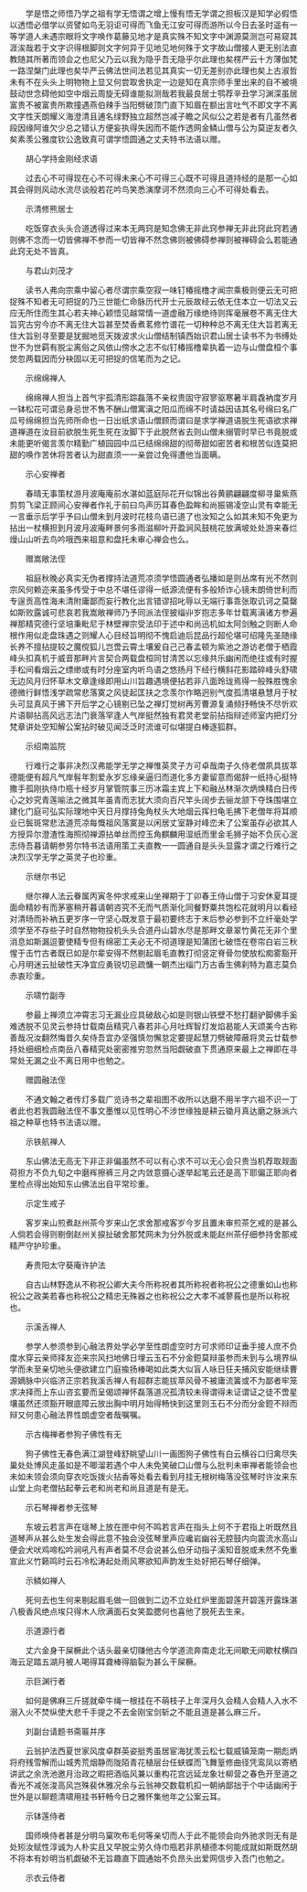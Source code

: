 <!-- { "loadSidebar": true } -->
　　学是悟之师悟乃学之祖有学无悟谓之增上慢有悟无学谓之担板汉是知学必假悟以透悟必借学以资譬如鸟无羽讵可得而飞鱼无江安可得而游所以今日去圣时遥有一等学道人未遇宗眼将文字唤作葛藤见地才是真实殊不知文字中渊源莫测岂可易窥其涯涘哉若于文字识得根脚则文字何异于见地见地何殊于文字故山僧接人更无别法直教随其所著而领会之也尼父乃云以我为隐乎吾无隐乎尔此理也矣楞严云十方薄伽梵一路涅槃门此理也矣华严云佛法世间法若见其真实一切无差别亦此理也矣上古淑哲未有不在头头上明物物上显又何尝取舍执定一边是知在真宗师手里出来的自不被境鼓动世念碍他如空中烟云周旋无碍谁能拟测哉若我最良居士鹗荐辛丑学习渊深虽居富贵不被富贵所欺撞遇燕伯辣手当阳劈破顶门直下知眉在额出言吐气不即文字不离文字性天朗耀义海澄清且逋名绿野独立超然岂减子瞻之风似公之若是者有几虽然者段因缘阿谁欠少总之错认方便妄执得失因而不能作透网金鳞山僧与公为莫逆友者久矣素羡公雅度钦公逸致真可谓学悟圆通之丈夫特书法语以赠。

　　胡心学持金刚经求语

　　过去心不可得现在心不可得未来心不可得三心既不可得且道持经的是那一心如其会得则风动水流尽谈般若花吟鸟笑悉演摩诃不然须向三心不可得处看去。

　　示清修熊居士

　　吃饭穿衣头头合道透得过来本无两窍是知念佛无非此窍参禅无非此窍此窍若通则佛不念而一切皆佛禅不参而一切皆禅不然念佛则被佛碍参禅则被禅碍会么若能通此窍无处不皆真。

　　与君山刘茂才

　　读书人弗向宗乘中留心者尽谓宗乘空寂一味钉椿摇橹才闻宗乘极则便云无可把捉殊不知者无可把捉的乃三世能仁命脉历代开士元辰故经云依无住本立一切法又云应无所住而生其心若夫神心颖悟见越常情一道虚融万缘绝待则挥毫展卷不离无住大旨究古穷今亦不离无住大旨甚至焚香煮茗修竹谱花一切种种总不离无住大旨若离无住大旨别寻至要是犹掘地觅天拨波求火山僧结制镇西始识君山居士读书不为书缚处世不为世羁有脱尘离俗之风依山傍水之志不似钉椿摇橹辈执着一边与山僧盘桓个事焂忽两载因而分袂固以无可把捉的信笔而为之记。

　　示绵绵禅人

　　绵绵禅人担当上首气宇孤清形踪磊落不亲权贵固守寂寥驱寒暑半肩毳衲度岁月一钵松花可谓忌身忌世不售不酬山僧寓滇之阳瓜而绵不时请益因诘其名号绵曰名广瓜号绵绵担当先师所命也一日出纸求语山僧顾而谓曰是求学禅道语脱生死语欲求禅道禅道在汝目前欲脱生死生死在汝脚下于此脱然省去则山僧未搦管时早已书竟脱或未能更听偈言羡尔精勤广植园园中瓜已结绵绵甜的彻蒂甜如密苦者和根苦似连莫把甜的唤作苦休将苦者认为甜直须一一亲尝过免得遭他当面瞒。

　　示心安禅者

　　春晴无事策杖游月波庵庵前水湛如蓝庭际花开似锦出谷黄鹂翩翩度柳寻巢紫燕剪剪飞梁正顾间心安禅者作礼于前曰鸟声历耳春色盈眸和尚振锡凌空山灵有幸能无一言垂示后学乎予曰山僧未到月波时花枝鸟语已道了也汝知之么如其未知不免更为拈出一杖横担到月波月波庵畔景何多雨滋柳叶开盈涧风鼓桃花放满坡处处游来春烂熳山山听去鸟吟哦西来祖意和盘托未审心禅会也么。

　　赠嵩敞法侄

　　祖庭秋晚必真实无伪者撑持法道荒凉须学悟圆通者弘播如是则丛席有光不然则宗风何赖迩来虽多传受于中总不堪任谬得一纸源流便有多般矫诈心镜未朗倚世利而专逞贡高性海未清附庸鄙而妄行教化出言错谬招叱辱以无端行事乖张取讥诃之莫罄如斯败露诚可悲哀若我嵩敞禅师乃予同派法侄披缁丱岁抱志多年廿载离滇诸方参遍禅那精究德行坚培秉毗尼于林壁禅宗受法印于述中和尚迅机如太阿剑触之则断人命根作用似走盘珠遇之则耀人心目经旨明彻不愧启迪后昆品行超伦堪可绍隆先圣随缘长养不擅拈提较之魔傥狐儿岂啻云霄土壤爰自己己春孟顿为紫池之游访老僧于栖霞峰头扣真机于威音那畔片言契合两载盘桓同甘清苦以忘缘共乐幽闲而绝往或有时握手松间看烟云之缥缈或有时分座室内听鸟语之悠扬月下经行横斜花影踏碎峰头舒啸无边风月归怀草木文章逢缘即用山川旨趣遇境便拈若非八面玲珑焉得一般殊胜愧余德微行鲜悟浅学疏常悲落寞之风徒起匡扶之念羡尔作略迥别气度孤清堪悬慧月于杖头可显真风于拂下开后学之心镜剔已坠之禅灯觉树再芳曹源复涌频抒畅快不尽忻欢片语聊拈高风远志法门衰落罕逢人气岸挺然独有君灵老堂前拈指辩述师室内把灯分梵章讲处空知解公案拈时破见闻泛泛时流谁可似堪提白棒逐狐群。

　　示绍南监院

　　行难行之事非决烈汉弗能学无学之禅惟英灵子方可卓哉南子久侍老僧夙具拔萃德能便有超凡气岸髫年割爱永岁忘缘亲逼归而道化多方妻留意而偈辞一纸持心挺特撒手孤刚执侍巾瓶十经岁月掌管院事三历冰霜主宾上下和融丛林渐次炳焕精白日传心之妙究青莲喻法之微其年虽青而志犹大须向百尺竿头阔步去骊龙颔下夺珠围堪立建化门庭可弘实际理地中天日月撑持兔角杖头大地烟云挥扫龟毛拂下老僧年将耳顺业已鬓斑常悲法道荒凉每慨祖风落寞是以闲居丈室静对峰峦未了公案虽存必欲其人方授异尔澄渣性海照彻禅源拈单丝而控玉角麒麟用湿纸而里金毛狮子始不负灰心泯志侍吾暮请朝参劳尔特书法语用策工夫直教一一圆通自是头头显露才谓之行难行之决烈汉学无学之英灵子也珍重。

　　示继尔书记

　　继尔禅人法云眷属丙寅冬仲求戒来山坐禅期于丁卯春王侍山僧于习安休夏耳提面命精妙有而茅塞稍开暮请朝咨究不无而气质渐化同餐野粟共饱松花就明月以看经对清旸而补衲五更岁序一守坚心既发意于最初要终志于末后参必参到不立纤毫处学须学至不存些子时自然物物投机头头合道丹山碧水尽是那畔文章翠竹黄花无非个里消息如斯漏逗要使精专但有绵密工夫必无不彻道理是知蒲团七破悟在卷帘白岩三秋惺于击竹古者既已如是尔辈安得不然剔起眉毛直教打彻竖定脊骨勿使放松痴雾豁开心月明迷云扯破性天净宜应勇锐切忌疏慵一朝杰出缁门万古香生佛刹特为嘉志莫负赤衷珍重。

　　示啸竹副寺

　　参最上禅须立冲霄志习无漏业应具破敌心如是则银山铁壁不愁打翻驴脚佛手奚难透脱不见灵云参持廿载南岳精究八春若非心月吐辉智灯发焰曷能人天颂美今古称善哉况汝翻然悔昔久矣侍吾宜办坚强慎勿懈怠定要提起慧刀劈破障蔽将灵云廿载参持处细细检点南岳八春精究处密密推穷忽然当阳觑破直下贯通原来最上之禅即在寻常处无漏之业不离日用中也勉之。

　　赠圆融法侄

　　不通文翰之者传灯多载广览诗书之辈祖图不收所以达磨不用半字六祖不识一丁者此也若我圆融法侄不事文墨惟以见性明心不涉世缘独是耕云锄月真达磨之脉派六祖之种草也特书法语以赠。

　　示铁航禅人

　　东山佛法无高无下非正非偏虽然不可以有心求不可以无心会只贵当机荐取觌面荷担方不负九旬之中磨裈擦裤三月之内敛意摄心遂举起笔云还是高下耶偏正耶向者里检点得出始知东山佛法出自平常珍重。

　　示定生戒子

　　客岁来山煎煮赵州茶今岁来山乞求舍那戒客岁今岁且置未审煎茶乞戒的是甚么人倘若会得则剔倒赵州关捩扯破舍那梵网未为分外脱或未能赵州茶仔细参持舍那戒精严守护珍重。

　　寿贵阳太守葵庵许护法

　　自古山林野逸从不称祝公卿大夫今所称祝者其所称祝者称祝公之德重如山也称祝公之政美若春也称祝公之精忠无殊器之也称祝公之大孝不减蓼莪也是所以称祝也。

　　示溪舌禅人

　　参学人参须参到心融法界处学必学至性朗虚空时方可求师印证垂手接人庶不负度水穿云亲师择友迩来宗风扫地佛日埋云玉石不分金鋀莫辩虽参而未到与么境界纵学而未至亲切地头便欲建立门庭揄扬棒喝如此类大似盲人咏日狂夫捕风安能继续曹源嫡脉中兴临济正宗若我溪舌禅人有超群志能拔萃风骨不被庸流簧或不为鄙者牢笼求决择而上东山咨玄要而呈偈颂禅怀磊落道况孤清较未得谓得未证谓证之徒不啻星壤虽然还须豁开眼底障云放出胸中明月始得畅快到这里则玉石不分而分金鋀不辩而辩又何患心融法界性朗虚空者哉嘱嘱。

　　示古梅禅者参狗子佛性有无

　　狗子佛性无春色满江湖登峰舒眺望山川一画图狗子佛性有白云横谷口归禽尽失巢处处博风走虽如是不唧溜若遇个中人未免笑破口山僧与么批判未审禅者能领会也未如未领会须向穿衣吃饭拨火拈香等处看去看到月挂无根树梅落没弦琴时许汝来东山堂上向老僧拈起拳云老和尚老和尚且道是有是无。

　　示石琴禅者参无弦琴

　　东坡云若言声在瑶琴上放在匣中何不鸣若言声在指头上何不于君指上听既然且道琴声从甚么处生发会得此意不独会没弦琴里声应巉岩幽谷无腔鼓内向震流水高山便会犬吠鸡啼松吟涧吼凡有声者莫不尽会说甚么伯牙动指子溪知音脱或未然不免重宣此义竹籁鸣时云石冷松涛起处雨风寒欲知声韵发生处好把石琴仔细弹。

　　示鳞如禅人

　　死何去也生何来剔起眉毛做一回做到二边不立处红炉里面碧莲开碧莲开露珠湛八极香风绝点埃只得木人欣满面石女笑盈腮何也喜他了脱死去生来。

　　示道源行者

　　丈六金身干屎橛此个话头最亲切赚他古今学道流奔南走北无间歇无间歇杖横四海云足踏五湖月被人喝得耳聋棒得脑裂为甚么干屎橛。

　　示巨渊行者

　　如何是佛麻三斤搓就牵牛绳一根挂在不萌枝子上年深月久会精人会精人入水不溺入火不焚纵使大悲千手提之不去金刚宝剑斩之不能且道是甚么麻三斤。

　　刘副台请题书斋匾并序

　　云翁护法西夏世家风度卓群英姿挺秀虽居宦海犹羡云松七载威镇笼南一期彪炳将府残雪解而山城秀荒烟静而陇陌青花植层台任蛱蝶而飞舞篁修曲径凭鸾凤以寄栖讲武之余洗池邀月治政之暇把酒临风兼以重构花宫远延龙象壮柳营之春色开至道之香光不减张浚高风岂殊裴休雅况余与云翁神交数载机扣一朝纳鄙拙于个中话幽闲于世外是以聊题清啸用挂书轩畅今日之雅怀集他年之公案云耳。

　　示钵莲侍者

　　国师唤侍者甚是分明乌窠吹布毛何等亲切而人于此不能领会向外驰求则无有是处矧汝赋性淳诚为人朴实且又早脱尘劳久侍巾瓶若非夙植德本何能成就如斯既然胡不将本有妙明当机觑破不无旨趣直下圆通始不负昂头出爱网信步入吾门也勉之。

　　示衣云侍者

